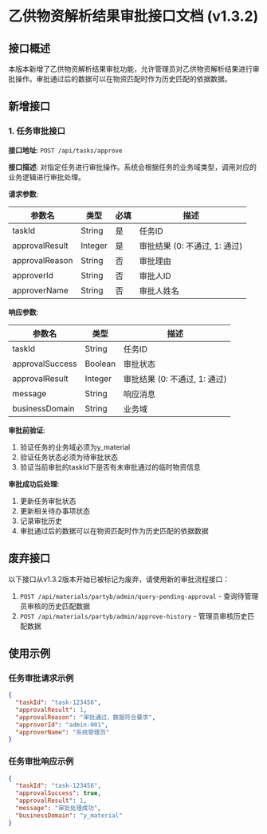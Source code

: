 # 乙供物资解析结果审批接口文档 (v1.3.2)

## 接口概述

本版本新增了乙供物资解析结果审批功能，允许管理员对乙供物资解析结果进行审批操作。审批通过后的数据可以在物资匹配时作为历史匹配的依据数据。

## 新增接口

### 1. 任务审批接口

**接口地址**: `POST /api/tasks/approve`

**接口描述**: 对指定任务进行审批操作。系统会根据任务的业务域类型，调用对应的业务逻辑进行审批处理。

**请求参数**:

| 参数名 | 类型 | 必填 | 描述 |
|--------|------|------|------|
| taskId | String | 是 | 任务ID |
| approvalResult | Integer | 是 | 审批结果 (0: 不通过, 1: 通过) |
| approvalReason | String | 否 | 审批理由 |
| approverId | String | 否 | 审批人ID |
| approverName | String | 否 | 审批人姓名 |

**响应参数**:

| 参数名 | 类型 | 描述 |
|--------|------|------|
| taskId | String | 任务ID |
| approvalSuccess | Boolean | 审批状态 |
| approvalResult | Integer | 审批结果 (0: 不通过, 1: 通过) |
| message | String | 响应消息 |
| businessDomain | String | 业务域 |

**审批前验证**:

1. 验证任务的业务域必须为y_material
2. 验证任务状态必须为待审批状态
3. 验证当前审批的taskId下是否有未审批通过的临时物资信息

**审批成功后处理**:

1. 更新任务审批状态
2. 更新相关待办事项状态
3. 记录审批历史
4. 审批通过后的数据可以在物资匹配时作为历史匹配的依据数据

## 废弃接口

以下接口从v1.3.2版本开始已被标记为废弃，请使用新的审批流程接口：

1. `POST /api/materials/partyb/admin/query-pending-approval` - 查询待管理员审核的历史匹配数据
2. `POST /api/materials/partyb/admin/approve-history` - 管理员审核历史匹配数据

## 使用示例

### 任务审批请求示例

```json
{
  "taskId": "task-123456",
  "approvalResult": 1,
  "approvalReason": "审批通过，数据符合要求",
  "approverId": "admin-001",
  "approverName": "系统管理员"
}
```

### 任务审批响应示例

```json
{
  "taskId": "task-123456",
  "approvalSuccess": true,
  "approvalResult": 1,
  "message": "审批处理成功",
  "businessDomain": "y_material"
}
```